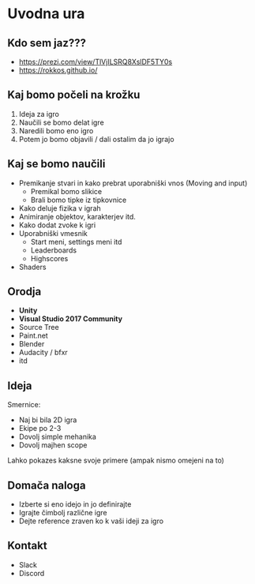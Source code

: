 # Uvodna ura

## Kdo sem jaz???

- https://prezi.com/view/TlVjILSRQ8XslDF5TY0s
- https://rokkos.github.io/

## Kaj bomo počeli na krožku

1. Ideja za igro
2. Naučili se bomo delat igre
3. Naredili bomo eno igro
4. Potem jo bomo objavili / dali ostalim da jo igrajo

## Kaj se bomo naučili

- Premikanje stvari in kako prebrat uporabniški vnos (Moving and input)
    - Premikal bomo slikice
    - Brali bomo tipke iz tipkovnice
- Kako deluje fizika v igrah
- Animiranje objektov, karakterjev itd.
- Kako dodat zvoke k igri
- Uporabniški vmesnik
    - Start meni, settings meni itd
    - Leaderboards
    - Highscores
- Shaders

## Orodja

- **Unity**
- **Visual Studio 2017 Community**
- Source Tree
- Paint.net
- Blender
- Audacity / bfxr 
- itd

## Ideja

Smernice:
- Naj bi bila 2D igra
- Ekipe po 2-3
- Dovolj simple mehanika
- Dovolj majhen scope

Lahko pokazes kaksne svoje primere (ampak nismo omejeni na to)

## Domača naloga

- Izberte si eno idejo in jo definirajte
- Igrajte čimbolj različne igre
- Dejte reference zraven ko k vaši ideji za igro

## Kontakt
 - Slack
 - Discord
